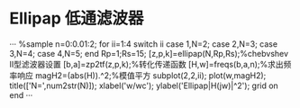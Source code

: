 # **Ellipap 低通滤波器**
···
%sample
n=0:0.01:2;
for ii=1:4
    switch ii
        case 1,N=2;
        case 2,N=3;
        case 3,N=4;
        case 4,N=5;
    end
    Rp=1;Rs=15;
    [z,p,k]=ellipap(N,Rp,Rs);%chebvshev II型滤波器设置
    [b,a]=zp2tf(z,p,k);%转化传递函数
    [H,w]=freqs(b,a,n);%求出频率响应
    magH2=(abs(H)).^2;%模值平方
    subplot(2,2,ii);
    plot(w,magH2);
    title(['N=',num2str(N)]);
    xlabel('w/wc');
    ylabel('Ellipap|H(jw)|^2');
    grid on
end
···
